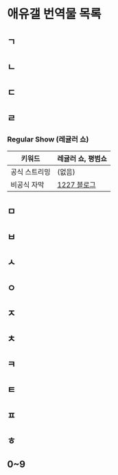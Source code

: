 # 애유갤 번역물 목록

## ㄱ

## ㄴ

## ㄷ

## ㄹ
### Regular Show (레귤러 쇼)
|키워드|레귤러 쇼, 평범쇼|
|-|-|
|공식 스트리밍|(없음)|
|비공식 자막|[1227 블로그](https://blog.naver.com/12si27/220943064736)|

## ㅁ

## ㅂ

## ㅅ

## ㅇ

## ㅈ

## ㅊ

## ㅋ

## ㅌ

## ㅍ

## ㅎ

## 0~9
